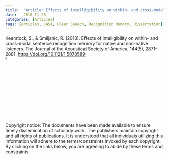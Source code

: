 ```yaml
---
title:  "Article: Effects of intelligibility on within- and cross-modal sentence recognition memory for native and non-native listeners."
date:   2018-11-20
categories: [Articles]
tags: [Articles, JASA, Clear Speech, Recognition Memory, Dissertation]
---
```


Keerstock, S., & Smiljanic, R. (2018). Effects of intelligibility on within- and cross-modal sentence recognition memory for native and non-native listeners. The Journal of the Acoustical Society of America, 144(5), 2871–2881. 
  <a href="https://doi.org/10.1121/1.5078589">https://doi.org/10.1121/1.5078589</a>
<br><a href="https://skrstck.github.io/published/2018_Keerstock_Smiljanic.pdf" >
  <img src="https://skrstck.github.io/images/icons/arrows.png" alt="download" style="width:5%;">
</a>


Copyright notice: The documents have been made available to ensure timely dissemination of scholarly work. 
  The publishers maintain copyright and all rights of publications. 
  It is understood that all individuals utilizing this information will adhere to the terms/constraints invoked by each copyright.  
  By clicking on the links below, you are agreeing to abide by these terms and constraints.

